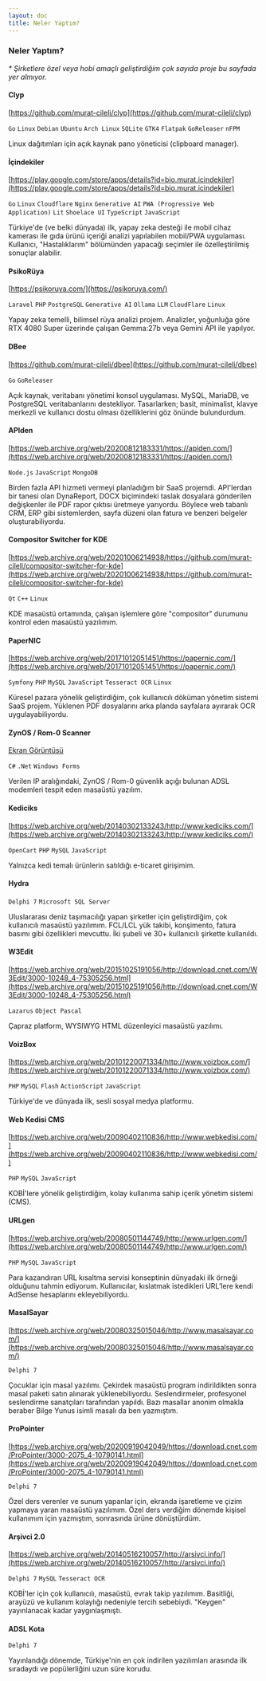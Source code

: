 ```yaml
---
layout: doc
title: Neler Yaptım?
---
```


### Neler Yaptım?
<em>* Şirketlere özel veya hobi amaçlı geliştirdiğim çok sayıda proje bu sayfada yer almıyor.</em>

#### Clyp <Badge type="info" text="2025" /> 
[https://github.com/murat-cileli/clyp](https://github.com/murat-cileli/clyp)

``Go`` ``Linux`` ``Debian`` ``Ubuntu`` ``Arch Linux`` ``SQLite`` ``GTK4`` ``Flatpak`` ``GoReleaser`` ``nFPM`` 

Linux dağıtımları için açık kaynak pano yöneticisi (clipboard manager). 




#### İçindekiler <Badge type="info" text="2025" />
[https://play.google.com/store/apps/details?id=bio.murat.icindekiler](https://play.google.com/store/apps/details?id=bio.murat.icindekiler)

``Go`` ``Linux`` ``Cloudflare`` ``Nginx`` ``Generative AI`` ``PWA (Progressive Web Application)`` ``Lit`` ``Shoelace UI`` ``TypeScript`` ``JavaScript``

Türkiye'de (ve belki dünyada) ilk, yapay zeka desteği ile mobil cihaz kamerası ile gıda ürünü içeriği analizi yapılabilen mobil/PWA uygulaması. Kullanıcı, "Hastalıklarım" bölümünden yapacağı seçimler ile özelleştirilmiş sonuçlar alabilir.

#### PsikoRüya <Badge type="info" text="2025" />
[https://psikoruya.com/](https://psikoruya.com/)

``Laravel`` ``PHP`` ``PostgreSQL``  ``Generative AI`` ``Ollama`` ``LLM`` ``CloudFlare`` ``Linux``  

Yapay zeka temelli, bilimsel rüya analizi projem. Analizler, yoğunluğa göre RTX 4080 Super üzerinde çalışan Gemma:27b veya Gemini API ile yapılyor.  

#### DBee <Badge type="info" text="2024" />
[https://github.com/murat-cileli/dbee](https://github.com/murat-cileli/dbee)

``Go`` ``GoReleaser``

Açık kaynak, veritabanı yönetimi konsol uygulaması. MySQL, MariaDB, ve PostgreSQL veritabanlarını destekliyor. Tasarlarken; basit, minimalist, klavye merkezli ve kullanıcı dostu olması özelliklerini göz önünde bulundurdum.  


#### APIden <Badge type="info" text="2020" />
[https://web.archive.org/web/20200812183331/https://apiden.com/](https://web.archive.org/web/20200812183331/https://apiden.com/)

``Node.js`` ``JavaScript`` ``MongoDB``

Birden fazla API hizmeti vermeyi planladığım bir SaaS projemdi. API'lerdan bir tanesi olan DynaReport, DOCX biçimindeki taslak dosyalara gönderilen değişkenler ile PDF rapor çıktısı üretmeye yarıyordu. Böylece web tabanlı CRM, ERP gibi sistemlerden, sayfa düzeni olan fatura ve benzeri belgeler oluşturabiliyordu.  




#### Compositor Switcher for KDE <Badge type="info" text="2020" />
[https://web.archive.org/web/20201006214938/https://github.com/murat-cileli/compositor-switcher-for-kde](https://web.archive.org/web/20201006214938/https://github.com/murat-cileli/compositor-switcher-for-kde)

``Qt`` ``C++`` ``Linux``

KDE masaüstü ortamında, çalışan işlemlere göre "compositor" durumunu kontrol eden masaüstü yazılımım.  

#### PaperNIC <Badge type="info" text="2017" />
[https://web.archive.org/web/20171012051451/https://papernic.com/](https://web.archive.org/web/20171012051451/https://papernic.com/)

``Symfony`` ``PHP`` ``MySQL`` ``JavaScript`` ``Tesseract OCR`` ``Linux``  

Küresel pazara yönelik geliştirdiğim, çok kullanıcılı döküman yönetim sistemi SaaS projem. Yüklenen PDF dosyalarını arka planda sayfalara ayırarak OCR uygulayabiliyordu.  

#### ZynOS / Rom-0 Scanner <Badge type="info" text="2015" />
<a href="./images/zynos-rom-0.png" target="_blank">Ekran Görüntüsü</a>

``C#`` ``.Net`` ``Windows Forms``

Verilen IP aralığındaki, ZynOS / Rom-0 güvenlik açığı bulunan ADSL modemleri tespit eden masaüstü yazılım.  

#### Kediciks <Badge type="info" text="2013" />
[https://web.archive.org/web/20140302133243/http://www.kediciks.com/](https://web.archive.org/web/20140302133243/http://www.kediciks.com/)

``OpenCart`` ``PHP`` ``MySQL`` ``JavaScript``

Yalnızca kedi temalı ürünlerin satıldığı e-ticaret girişimim.  

#### Hydra <Badge type="info" text="2011" />
``Delphi 7`` ``Microsoft SQL Server``

Uluslararası deniz taşımacılığı yapan şirketler için geliştirdiğim, çok kullanıcılı masaüstü yazılımım. FCL/LCL yük takibi, konşimento, fatura basımı gibi özellikleri mevcuttu. İki şubeli ve 30+ kullanıcılı şirkette kullanıldı.

#### W3Edit <Badge type="info" text="2010" />
[https://web.archive.org/web/20151025191056/http://download.cnet.com/W3Edit/3000-10248_4-75305256.html](https://web.archive.org/web/20151025191056/http://download.cnet.com/W3Edit/3000-10248_4-75305256.html)

``Lazarus`` ``Object Pascal``

Çapraz platform, WYSIWYG HTML düzenleyici masaüstü yazılımı.  

#### VoizBox <Badge type="info" text="2010" />
[https://web.archive.org/web/20101220071334/http://www.voizbox.com/](https://web.archive.org/web/20101220071334/http://www.voizbox.com/)

``PHP`` ``MySQL`` ``Flash`` ``ActionScript`` ``JavaScript``

Türkiye'de ve dünyada ilk, sesli sosyal medya platformu.  

#### **Web Kedisi CMS** <Badge type="info" text="2009" />
[https://web.archive.org/web/20090402110836/http://www.webkedisi.com/](https://web.archive.org/web/20090402110836/http://www.webkedisi.com/)

``PHP`` ``MySQL`` ``JavaScript``

KOBİ'lere yönelik geliştirdiğim, kolay kullanıma sahip içerik yönetim sistemi (CMS).  

#### **URLgen** <Badge type="info" text="2009" />
[https://web.archive.org/web/20080501144749/http://www.urlgen.com/](https://web.archive.org/web/20080501144749/http://www.urlgen.com/)

``PHP`` ``MySQL`` ``JavaScript``  

Para kazandıran URL kısaltma servisi konseptinin dünyadaki ilk örneği olduğunu tahmin ediyorum. Kullanıcılar, kıslatmak istedikleri URL’lere kendi AdSense hesaplarını ekleyebiliyordu.  

#### MasalSayar <Badge type="info" text="2008" />
[https://web.archive.org/web/20080325015046/http://www.masalsayar.com/](https://web.archive.org/web/20080325015046/http://www.masalsayar.com/)

``Delphi 7``  

Çocuklar için masal yazılımı. Çekirdek masaüstü program indirildikten sonra masal paketi satın alınarak yüklenebiliyordu. Seslendirmeler, profesyonel seslendirme sanatçıları tarafından yapıldı. Bazı masallar anonim olmakla beraber Bilge Yunus isimli masalı da ben yazmıştım.  

#### ProPointer <Badge type="info" text="2008" />
[https://web.archive.org/web/20200919042049/https://download.cnet.com/ProPointer/3000-2075_4-10790141.html](https://web.archive.org/web/20200919042049/https://download.cnet.com/ProPointer/3000-2075_4-10790141.html)

``Delphi 7``  

Özel ders verenler ve sunum yapanlar için, ekranda işaretleme ve çizim yapmaya yaran masaüstü yazılımım. Özel ders verdiğim dönemde kişisel kullanımım için yazmıştım, sonrasında ürüne dönüştürdüm.  

#### Arşivci 2.0 <Badge type="info" text="2007" />
[https://web.archive.org/web/20140516210057/http://arsivci.info/](https://web.archive.org/web/20140516210057/http://arsivci.info/)

``Delphi 7`` ``MySQL`` ``Tesseract OCR``  

KOBİ'ler için çok kullanıcılı, masaüstü, evrak takip yazılımım. Basitliği, arayüzü ve kullanım kolaylığı nedeniyle tercih sebebiydi. "Keygen" yayınlanacak kadar yaygınlaşmıştı.  

#### ADSL Kota <Badge type="info" text="2004" />  
``Delphi 7``

Yayınlandığı dönemde, Türkiye'nin en çok indirilen yazılımları arasında ilk sıradaydı ve popülerliğini uzun süre korudu.